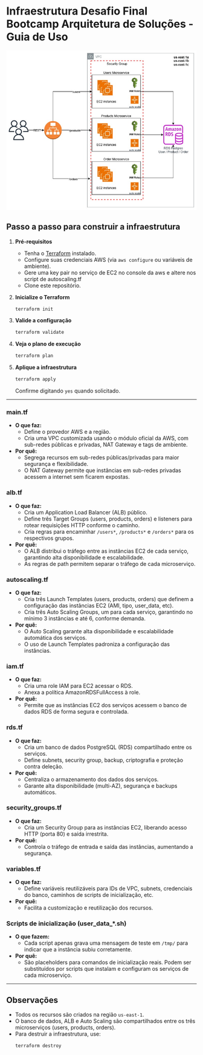 # Infraestrutura Desafio Final Bootcamp Arquitetura de Soluções - Guia de Uso

![alt text](diagrama.jpg)

## Passo a passo para construir a infraestrutura

1. **Pré-requisitos**
   - Tenha o [Terraform](https://www.terraform.io/downloads.html) instalado.
   - Configure suas credenciais AWS (via `aws configure` ou variáveis de ambiente).
   - Gere uma key pair no serviço de EC2 no console da aws e altere nos script de autoscaling.tf
   - Clone este repositório.

2. **Inicialize o Terraform**
   ```sh
   terraform init
   ```

3. **Valide a configuração**
   ```sh
   terraform validate
   ```

4. **Veja o plano de execução**
   ```sh
   terraform plan
   ```

5. **Aplique a infraestrutura**
   ```sh
   terraform apply
   ```
   Confirme digitando `yes` quando solicitado.

---

### main.tf
- **O que faz:**
  - Define o provedor AWS e a região.
  - Cria uma VPC customizada usando o módulo oficial da AWS, com sub-redes públicas e privadas, NAT Gateway e tags de ambiente.
- **Por quê:**
  - Segrega recursos em sub-redes públicas/privadas para maior segurança e flexibilidade.
  - O NAT Gateway permite que instâncias em sub-redes privadas acessem a internet sem ficarem expostas.

### alb.tf
- **O que faz:**
  - Cria um Application Load Balancer (ALB) público.
  - Define três Target Groups (users, products, orders) e listeners para rotear requisições HTTP conforme o caminho.
  - Cria regras para encaminhar `/users*`, `/products*` e `/orders*` para os respectivos grupos.
- **Por quê:**
  - O ALB distribui o tráfego entre as instâncias EC2 de cada serviço, garantindo alta disponibilidade e escalabilidade.
  - As regras de path permitem separar o tráfego de cada microserviço.

### autoscaling.tf
- **O que faz:**
  - Cria três Launch Templates (users, products, orders) que definem a configuração das instâncias EC2 (AMI, tipo, user_data, etc).
  - Cria três Auto Scaling Groups, um para cada serviço, garantindo no mínimo 3 instâncias e até 6, conforme demanda.
- **Por quê:**
  - O Auto Scaling garante alta disponibilidade e escalabilidade automática dos serviços.
  - O uso de Launch Templates padroniza a configuração das instâncias.

### iam.tf
- **O que faz:**
  - Cria uma role IAM para EC2 acessar o RDS.
  - Anexa a política AmazonRDSFullAccess à role.
- **Por quê:**
  - Permite que as instâncias EC2 dos serviços acessem o banco de dados RDS de forma segura e controlada.

### rds.tf
- **O que faz:**
  - Cria um banco de dados PostgreSQL (RDS) compartilhado entre os serviços.
  - Define subnets, security group, backup, criptografia e proteção contra deleção.
- **Por quê:**
  - Centraliza o armazenamento dos dados dos serviços.
  - Garante alta disponibilidade (multi-AZ), segurança e backups automáticos.

### security_groups.tf
- **O que faz:**
  - Cria um Security Group para as instâncias EC2, liberando acesso HTTP (porta 80) e saída irrestrita.
- **Por quê:**
  - Controla o tráfego de entrada e saída das instâncias, aumentando a segurança.

### variables.tf
- **O que faz:**
  - Define variáveis reutilizáveis para IDs de VPC, subnets, credenciais do banco, caminhos de scripts de inicialização, etc.
- **Por quê:**
  - Facilita a customização e reutilização dos recursos.

### Scripts de inicialização (user_data_*.sh)
- **O que fazem:**
  - Cada script apenas grava uma mensagem de teste em `/tmp/` para indicar que a instância subiu corretamente.
- **Por quê:**
  - São placeholders para comandos de inicialização reais. Podem ser substituídos por scripts que instalam e configuram os serviços de cada microserviço.

---

## Observações
- Todos os recursos são criados na região `us-east-1`.
- O banco de dados, ALB e Auto Scaling são compartilhados entre os três microserviços (users, products, orders).
- Para destruir a infraestrutura, use:
  ```sh
  terraform destroy
  ```
